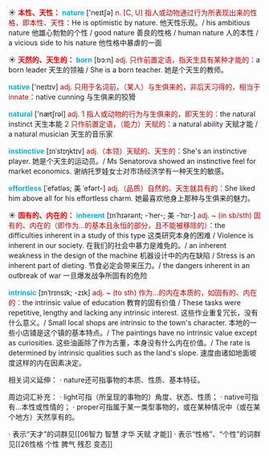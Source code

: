 ☀ <font color="red">**本性、天性：**</font>
<font color="sky blue">**nature**</font> ['neɪtʃə] 
<font color="#c00000">n. [C, U] 指人或动物通过行为所表现出来的性格，即本性、天性：</font>He is optimistic by nature. 他天性乐观。/ his ambitious nature 他雄心勃勃的个性 / good nature 善良的性格 / human nature 人的本性 / a vicious side to his nature 他性格中暴虐的一面

☀ <font color="red">**天然的、天生的：**</font>
<font color="sky blue">**born**</font> [bɔ:n] 
<font color="#c00000">adj. 只作前置定语，指天生具有某种才能的：</font>a born leader 天生的领袖 / She is a born teacher. 她是个天生的教师。

<font color="sky blue">**native**</font> ['neɪtɪv] 
<font color="#c00000">adj. 只用于名词前，（某人）与生俱来的，非后天习得的，相当于innate：</font>native cunning 与生俱来的狡猾

<font color="sky blue">**natural**</font> ['nætʃrəl] 
<font color="#c00000">adj. 1 指人或动物的行为与生俱来的，即天生的：</font>the natural instinct 天生本能 <font color="#c00000">2 只作前置定语，（能力）天赋的：</font>a natural ability 天赋才能 / a natural musician 天生的音乐家
           
<font color="sky blue">**instinctive**</font> [ɪnˈstɪŋktɪv]
<font color="#c00000">adj.（本领）天赋的、天生的：</font>She's an instinctive player. 她是个天生的运动员。/ Ms Senatorova showed an instinctive feel for market economics. 谢纳托罗娃女士对市场经济学有一种天生的敏感。

<font color="sky blue">**effortless**</font> [ˈefətləs; 美 ˈefərt-]
<font color="#c00000">adj.（品质）自然的、天生就具有的：</font>She liked him above all for his effortless charm. 她最喜欢他身上那种与生俱来的魅力。

☀ <font color="red">**固有的、内在的：**</font>
<font color="sky blue">**inherent**</font> [ɪnˈhɪərənt; -ˈher-; 美 -ˈhɪr-]
<font color="#c00000">adj. ~ (in sb/sth) 固有的、内在的（即作为…的基本且永恒的部分，且不能被移除的）：</font>the difficulties inherent in a study of this type 这类研究本身的困难 / Violence is inherent in our society. 在我们的社会中暴力是难免的。/ an inherent weakness in the design of the machine 机器设计中的内在缺陷 / Stress is an inherent part of dieting. 节食必定会带来压力。/ the dangers inherent in an outbreak of war 一旦爆发战争所固有的危险

<font color="sky blue">**intrinsic**</font> [ɪnˈtrɪnsɪk; -zɪk]
<font color="#c00000">adj. ~ (to sth) 作为…的内在本质的，如固有的、内在的：</font>the intrinsic value of education 教育的固有价值 / These tasks were repetitive, lengthy and lacking any intrinsic interest. 这些作业重复冗长，没有什么意义。/ Small local shops are intrinsic to the town's character. 本地的一些小店铺是这个镇的基本特点。/ The paintings have no intrinsic value except as curiosities. 这些油画除了作为古董，本身没有什么内在价值。/ The rate is determined by intrinsic qualities such as the land's slope. 速度由诸如地面坡度这样的内在因素决定。

相关词义延伸：
· nature还可指事物的本质、性质、基本特征。

周边词汇补充：
· light可指（所呈现的事物的）角度、状态、性质；
· native可指有…本性或性情的；
· proper可指属于某一类型事物的，或在某种情况中（或在某个地方）天然享有的。

· 表示“天才”的词群见[[06智力 智慧 才华 天赋 才能]]
· 表示“性格”、“个性”的词群见[[26性格 个性 脾气 残忍 变态]]
